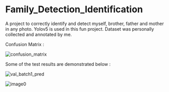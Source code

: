 # Family_Detection_Identification
A project to correctly identify and detect myself, brother, father and mother in any photo.
Yolov5 is used in this fun project.
Dataset was personally collected and annotated by me.

Confusion Matrix :

![confusion_matrix](https://user-images.githubusercontent.com/59522832/138871037-e86f741b-4963-4378-898d-22c55e406050.png)

Some of the test results are demonstrated below :

![val_batch1_pred](https://user-images.githubusercontent.com/59522832/138870883-d4b1c729-ce00-4740-9f81-985e87c743b3.jpg)

![image0](https://user-images.githubusercontent.com/59522832/138871130-8667a4d3-e929-42c1-bff2-a2471de2c8aa.jpg)
